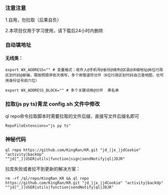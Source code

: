 ### 注意注意

1.自用，勿拉取（后果自负）

2.本项目仅用于学习使用，请下载后24小时内删除

### 自动填地址

#### 无线类：
`export WX_ADDRESS="" # 变量格式：收件人@手机号@省份@城市@区县@详细地址@6位行政区划代码@邮编，需按照顺序依次填写，多个用管道符分开（6位行政区划代码自己查地图，也可用身份证号前六位）`

`export WX_ADDRESS_BLOCK="" # 多个关键词用@分开  黑名单`

### 拉取(js py ts)青龙 config.sh 文件中修改

ql repo命令拉取脚本时需要拉取的文件后缀，直接写文件后缀名即可

`RepoFileExtensions="js py ts"`

### 神秘代码

`ql repo https://github.com/KingRan/KR.git "jd_|jx_|jdCookie" "activity|backUp" "^jd[^_]|USER|utils|function|sign|sendNotify|ql|JDJR"`

拉库失败或者拉不到更新的解决方案：

`rm -rf /ql/repo/KingRan_KR && ql repo https://github.com/KingRan/KR.git "jd_|jx_|jdCookie" "activity|backUp" "^jd[^_]|USER|utils|function|sendNotify|ql|JDJR"`


